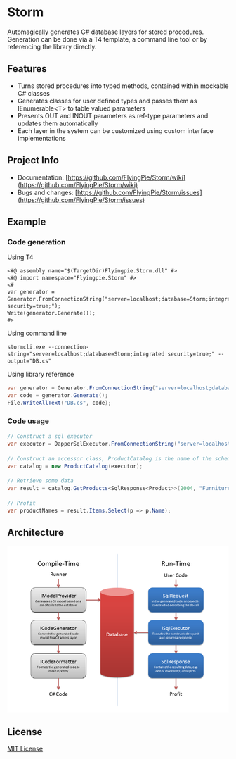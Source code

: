 # Storm

Automagically generates C# database layers for stored procedures. Generation can be done via a T4 template, a command line tool or by referencing the library directly.

## Features

* Turns stored procedures into typed methods, contained within mockable C# classes
* Generates classes for user defined types and passes them as IEnumerable&lt;T&gt; to table valued parameters
* Presents OUT and INOUT parameters as ref-type parameters and updates them automatically
* Each layer in the system can be customized using custom interface implementations

## Project Info

* Documentation: [https://github.com/FlyingPie/Storm/wiki](https://github.com/FlyingPie/Storm/wiki)
* Bugs and changes: [https://github.com/FlyingPie/Storm/issues](https://github.com/FlyingPie/Storm/issues)

## Example

### Code generation

Using T4

```
<#@ assembly name="$(TargetDir)Flyingpie.Storm.dll" #>
<#@ import namespace="Flyingpie.Storm" #>
<#
var generator = Generator.FromConnectionString("server=localhost;database=Storm;integrated security=true;");
Write(generator.Generate());
#>
```

Using command line

```
stormcli.exe --connection-string="server=localhost;database=Storm;integrated security=true;" --output="DB.cs"
```

Using library reference

```csharp
var generator = Generator.FromConnectionString("server=localhost;database=Storm;integrated security=true;");
var code = generator.Generate();
File.WriteAllText("DB.cs", code);
```

### Code usage

```csharp
// Construct a sql executor
var executor = DapperSqlExecutor.FromConnectionString("server=localhost;database=Storm;integrated security=true;");

// Construct an accessor class, ProductCatalog is the name of the schema
var catalog = new ProductCatalog(executor);

// Retrieve some data
var result = catalog.GetProducts<SqlResponse<Product>>(2004, "Furniture", null);

// Profit
var productNames = result.Items.Select(p => p.Name);
```

## Architecture

![alt tag](/Docs/Storm_Architecture.png)

## License

[MIT License](https://github.com/FlyingPie/Storm/blob/master/LICENSE)